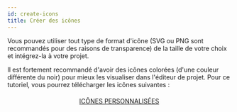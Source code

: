 ```yaml
---
id: create-icons
title: Créer des icônes
---
```

Vous pouvez utiliser tout type de format d'icône (SVG ou PNG sont recommandés pour des raisons de transparence) de la taille de votre choix et intégrez-la à votre projet.

Il est fortement recommandé d'avoir des icônes colorées (d'une couleur différente du noir) pour mieux les visualiser dans l'éditeur de projet. Pour ce tutoriel, vous pourrez télécharger les icônes suivantes :

<div style="text-align: center; margin-top: 20px">
  <p>
    

<a class="button"
href="../assets/en/custom-icons/Custom-Icons.zip">ICÔNES PERSONNALISÉES</a>

  </p>
</div>